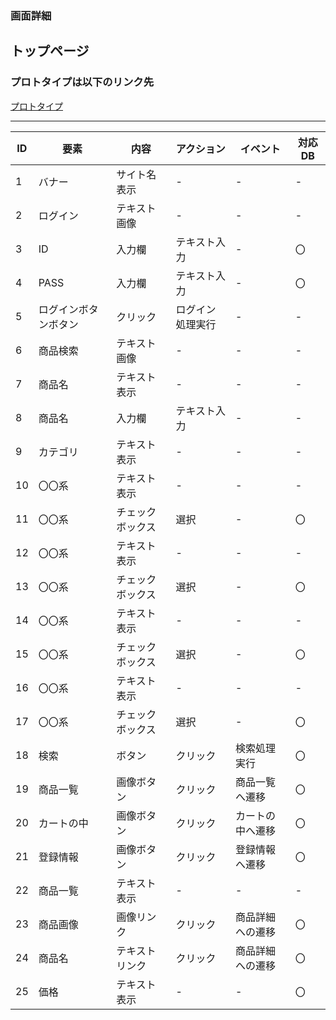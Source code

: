 ### 画面詳細
## トップページ
### プロトタイプは以下のリンク先
[プロトタイプ]()

*****

| ID | 要素 | 内容 | アクション | イベント | 対応DB |
|----|------|------|-----------|----------|--------|
|1   |バナー|サイト名表示|-     |-         |-       |
|2   |ログイン|テキスト画像|-   |-         |-       |
|3   |ID|入力欄|テキスト入力 |-            |〇|
|4   |PASS|入力欄|テキスト入力|-           |〇|
|5   |ログインボタンボタン|クリック|ログイン処理実行|- |- |
|6   |商品検索|テキスト画像|-   |-         |-      |
|7   |商品名|テキスト表示|-     |-        |-       |
|8   |商品名|入力欄|テキスト入力|-        |-       |
|9   |カテゴリ|テキスト表示|-   |-        |-       |
|10  |〇〇系|テキスト表示|-     |-        |-       |
|11  |〇〇系|チェックボックス|選択|-      |〇      |
|12  |〇〇系|テキスト表示|-     |-        |-       |
|13  |〇〇系|チェックボックス|選択|-      |〇      |
|14  |〇〇系|テキスト表示|-     |-        |-       |
|15  |〇〇系|チェックボックス|選択|-      |〇      |
|16  |〇〇系|テキスト表示|-       |-      |-       |
|17  |〇〇系|チェックボックス|選択|-      |〇      |
|18  |検索  |ボタン|クリック   |検索処理実行|〇|
|19  |商品一覧|画像ボタン|クリック|商品一覧へ遷移|〇|
|20  |カートの中|画像ボタン|クリック|カートの中へ遷移|〇|
|21  |登録情報|画像ボタン|クリック|登録情報へ遷移|〇|
|22  |商品一覧|テキスト表示|-     |-      |-        |
|23  |商品画像|画像リンク|クリック|商品詳細への遷移|〇|
|24  |商品名|テキストリンク|クリック|商品詳細への遷移|〇|
|25  |価格|テキスト表示|-         |-      |〇     |
